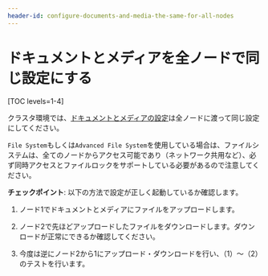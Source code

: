 ```yaml
---
header-id: configure-documents-and-media-the-same-for-all-nodes
---
```


# ドキュメントとメディアを全ノードで同じ設定にする

[TOC levels=1-4]

クラスタ環境では、[ドキュメントとメディアの設定](/discover/deployment/-/knowledge_base/7-1/document-repository-configuration-ja)は全ノードに渡って同じ設定にしてください。


`File System`もしくは`Advanced File System`を使用している場合は、ファイルシステムは、全てのノードからアクセス可能であり（ネットワーク共用など）、必ず同時アクセスとファイルロックをサポートしている必要があるので注意してください。


**チェックポイント**: 以下の方法で設定が正しく起動しているか確認します。


1. ノード1でドキュメントとメディアにファイルをアップロードします。


2. ノード2で先ほどアップロードしたファイルをダウンロードします。ダウンロードが正常にできるか確認してください。


3. 今度は逆にノード2から1にアップロード・ダウンロードを行い、（1）〜（2）のテストを行います。

